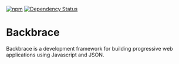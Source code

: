 [![npm](https://img.shields.io/npm/v/backbrace.svg?maxAge=3600)](https://www.npmjs.com/package/backbrace) [![Dependency Status](https://david-dm.org/backbrace/backbrace/dev-status.svg)](https://david-dm.org/backbrace/backbrace?type=dev)

# Backbrace #

Backbrace is a development framework for building progressive web applications using Javascript and JSON.
